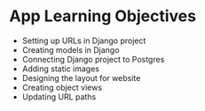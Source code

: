 # App Learning Objectives
- Setting up URLs in Django project
- Creating models in Django
- Connecting Django project to Postgres
- Adding static images
- Designing the layout for website
- Creating object views
- Updating URL paths
